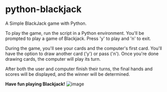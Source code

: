 # python-blackjack
A Simple BlackJack game with Python.

To play the game, run the script in a Python environment. You'll be prompted to play a game of Blackjack. Press 'y' to play and 'n' to exit.

During the game, you'll see your cards and the computer's first card. You'll have the option to draw another card ('y') or pass ('n'). Once you're done drawing cards, the computer will play its turn.

After both the user and computer finish their turns, the final hands and scores will be displayed, and the winner will be determined.

**Have fun playing Blackjack!**
![image](https://github.com/bytebrain-co/python-blackjack/assets/133888686/649d0db1-40f5-444f-a4d4-7556a1e81de5)

